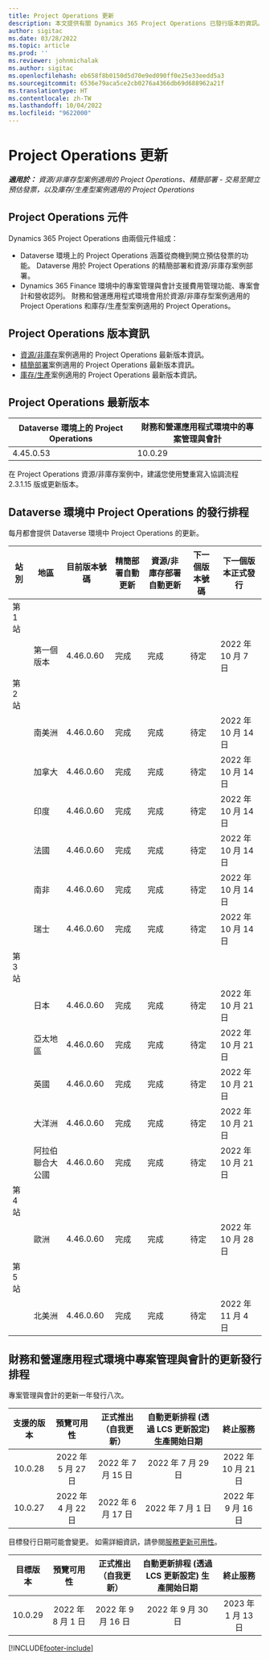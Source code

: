```yaml
---
title: Project Operations 更新
description: 本文提供有關 Dynamics 365 Project Operations 已發行版本的資訊。
author: sigitac
ms.date: 03/28/2022
ms.topic: article
ms.prod: ''
ms.reviewer: johnmichalak
ms.author: sigitac
ms.openlocfilehash: eb658f8b0150d5d70e9ed090ff0e25e33eedd5a3
ms.sourcegitcommit: 6536e79aca5ce2cb0276a4366db69d688962a21f
ms.translationtype: HT
ms.contentlocale: zh-TW
ms.lasthandoff: 10/04/2022
ms.locfileid: "9622000"
---
```

# <a name="project-operations-updates"></a>Project Operations 更新

_**適用於：** 資源/非庫存型案例適用的 Project Operations、精簡部署 - 交易至開立預估發票，以及庫存/生產型案例適用的 Project Operations_



## <a name="project-operations-components"></a>Project Operations 元件

Dynamics 365 Project Operations 由兩個元件組成：

- Dataverse 環境上的 Project Operations 涵蓋從商機到開立預估發票的功能。 Dataverse 用於 Project Operations 的精簡部署和資源/非庫存案例部署。
- Dynamics 365 Finance 環境中的專案管理與會計支援費用管理功能、專案會計和營收認列。 財務和營運應用程式環境會用於資源/非庫存型案例適用的 Project Operations 和庫存/生產型案例適用的 Project Operations。

## <a name="project-operations-release-notes"></a>Project Operations 版本資訊
- [資源/非庫存](whats-new-july-2022-resource-based.md)案例適用的 Project Operations 最新版本資訊。
- [精簡部署](../pro/whats-new/whats-new-july-2022-lite.md)案例適用的 Project Operations 最新版本資訊。
- [庫存/生產](../prod-pma/whats-new/whats-new-jul-2022-stocked.md)案例適用的 Project Operations 最新版本資訊。

## <a name="project-operations-latest-version"></a>Project Operations 最新版本

| Dataverse 環境上的 Project Operations | 財務和營運應用程式環境中的專案管理與會計 | 
| --- | --- |
| 4.45.0.53 | 10.0.29 |

在 Project Operations 資源/非庫存案例中，建議您使用雙重寫入協調流程 2.3.1.15 版或更新版本。

## <a name="release-schedule-for-project-operations-on-dataverse-environment"></a>Dataverse 環境中 Project Operations 的發行排程

每月都會提供 Dataverse 環境中 Project Operations 的更新。 

| 站別 | 地區 | 目前版本號碼 | 精簡部署自動更新 | 資源/非庫存部署自動更新 | 下一個版本號碼 | 下一個版本正式發行 |
|-----------|-----------------------|-----------------|--------------------|---------------------|---------------------|---------------------|
| 第 1 站 |   &nbsp;              |    &nbsp;       | &nbsp;             |      &nbsp;         |      &nbsp;         |      &nbsp;         |
|   &nbsp;  | 第一個版本         |  4.46.0.60      | 完成           | 完成            | 待定                 | 2022 年 10 月 7 日      |
| 第 2 站 |   &nbsp;              |    &nbsp;       | &nbsp;             |      &nbsp;         |      &nbsp;         |      &nbsp;         |
|   &nbsp;  | 南美洲         |  4.46.0.60      | 完成           | 完成            | 待定                 | 2022 年 10 月 14 日       |
|   &nbsp;  | 加拿大                |  4.46.0.60      | 完成           | 完成            | 待定                 | 2022 年 10 月 14 日       |
|   &nbsp;  | 印度                 |  4.46.0.60      | 完成           | 完成            | 待定                 | 2022 年 10 月 14 日       |
|   &nbsp;  | 法國                |  4.46.0.60      | 完成           | 完成            | 待定                 | 2022 年 10 月 14 日       |
|   &nbsp;  | 南非          |  4.46.0.60      | 完成           | 完成            | 待定                 | 2022 年 10 月 14 日       |
|   &nbsp;  | 瑞士           |  4.46.0.60      | 完成           | 完成            | 待定                 | 2022 年 10 月 14 日       |
| 第 3 站 |      &nbsp;           |     &nbsp;      |     &nbsp;         |      &nbsp;         |      &nbsp;         |      &nbsp;         |
|   &nbsp;  | 日本                 |  4.46.0.60      | 完成      | 完成       | 待定                 | 2022 年 10 月 21 日       |
|   &nbsp;  | 亞太地區          |  4.46.0.60      | 完成      | 完成       | 待定                 | 2022 年 10 月 21 日       |
|   &nbsp;  | 英國         |  4.46.0.60      | 完成      | 完成       | 待定                 | 2022 年 10 月 21 日       |
|   &nbsp;  | 大洋洲               |  4.46.0.60      | 完成      | 完成       | 待定                 | 2022 年 10 月 21 日       |
|   &nbsp;  | 阿拉伯聯合大公國  |  4.46.0.60      | 完成      | 完成       | 待定                 | 2022 年 10 月 21 日       |
| 第 4 站 |     &nbsp;            |     &nbsp;      |     &nbsp;         |      &nbsp;         |      &nbsp;         |      &nbsp;         |
|   &nbsp;  | 歐洲                |  4.46.0.60      | 完成           | 完成            | 待定           | 2022 年 10 月 28 日       |
| 第 5 站 |     &nbsp;            |     &nbsp;      |     &nbsp;         |      &nbsp;         |      &nbsp;         |      &nbsp;         |
|   &nbsp;  | 北美洲         |  4.46.0.60      | 完成           | 完成            | 待定           | 2022 年 11 月 4 日       |

## <a name="release-schedule-for-project-management-and-accounting-in-the-finance-and-operations-apps-environment"></a>財務和營運應用程式環境中專案管理與會計的更新發行排程

專案管理與會計的更新一年發行八次。

|支援的版本| 預覽可用性 | 正式推出（自我更新） | 自動更新排程 (透過 LCS 更新設定) 生產開始日期 |   終止服務   |
|:---------------:|:---------------------------:|:---------------------------------:|:--------------------------------------------------------------------:|:------------------:|
|     10.0.28     |      2022 年 5 月 27 日           |        2022 年 7 月 15 日              |                          2022 年 7 月 29 日                               | 2022 年 10 月 21 日   |
|     10.0.27     |      2022 年 4 月 22 日         |        2022 年 6 月 17 日              |                          2022 年 7 月 1 日                                | 2022 年 9 月 16 日 |

目標發行日期可能會變更。 如需詳細資訊，請參閱[服務更新可用性](/dynamics365/fin-ops-core/fin-ops/get-started/public-preview-releases?toc=%2fdynamics365%2ffinance%2ftoc.json)。

|目標版本 | 預覽可用性 | 正式推出（自我更新） | 自動更新排程 (透過 LCS 更新設定) 生產開始日期 |   終止服務   |
|:---------------:|:---------------------------:|:---------------------------------:|:--------------------------------------------------------------------:|:------------------:|
|     10.0.29     |      2022 年 8 月 1 日         |       2022 年 9 月 16 日          |                        2022 年 9 月 30 日                            | 2023 年 1 月 13 日   |

[!INCLUDE[footer-include](../includes/footer-banner.md)]
